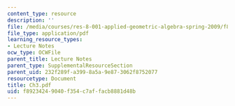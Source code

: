 ```yaml
---
content_type: resource
description: ''
file: /media/courses/res-8-001-applied-geometric-algebra-spring-2009/f89234249040f354c7affacb8881d48b_Ch3.pdf
file_type: application/pdf
learning_resource_types:
- Lecture Notes
ocw_type: OCWFile
parent_title: Lecture Notes
parent_type: SupplementalResourceSection
parent_uid: 232f289f-a399-8a5a-9e87-3062f8752077
resourcetype: Document
title: Ch3.pdf
uid: f8923424-9040-f354-c7af-facb8881d48b
---
```

